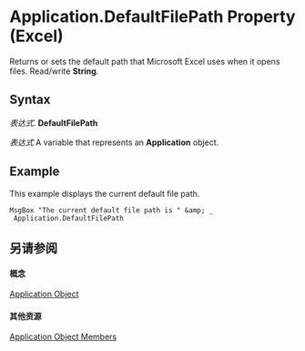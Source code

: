
# Application.DefaultFilePath Property (Excel)

Returns or sets the default path that Microsoft Excel uses when it opens files. Read/write  **String**.


## Syntax

 _表达式_. **DefaultFilePath**

 _表达式_ A variable that represents an **Application** object.


## Example

This example displays the current default file path.


```
MsgBox "The current default file path is " &amp; _ 
 Application.DefaultFilePath
```


## 另请参阅


#### 概念


[Application Object](19b73597-5cf9-4f56-8227-b5211f657f6f.md)
#### 其他资源


[Application Object Members](http://msdn.microsoft.com/library/4cb9ca42-8d07-cc9c-2d80-4eb9a5921e1e%28Office.15%29.aspx)